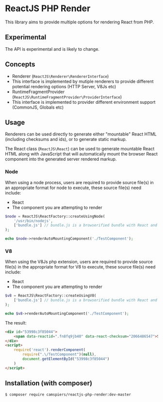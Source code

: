# ReactJS PHP Render

This library aims to provide multiple options for rendering React from PHP.

## Experimental

The API is experimental and is likely to change.

## Concepts

* Renderer (`ReactJS\Renderer\RendererInterface`)
 * This interface is implemented by mutiple renderers to provide different potential rendering options (HTTP Server, V8Js etc)
* RuntimeFragmentProvider (`ReactJS\RuntimeFragmentProvider\ProviderInterface`)
 * This interface is implemented to provider different environment support (CommonJS, Globals etc)

## Usage

Renderers can be used directly to generate either "mountable" React HTML (including checksums and ids), or to generate static markup.

The React class (`ReactJS\React`) can be used to generate mountable React HTML along with JavaScript that will automatically mount the browser React component into the generated server rendered markup.

### Node

When using a node process, users are required to provide source file(s) in an appropriate format for node to execute, these source file(s) need include:

* React
* The component you are attempting to render

```php
$node = ReactJS\ReactFactory::createUsingNode(
	'/usr/bin/nodejs',
	['bundle.js'] // bundle.js is a browserified bundle with React and TestComponent
);

echo $node->renderAutoMountingComponent('./TestComponent');
```

### V8

When using the V8Js php extension, users are required to provide source file(s) in the appropriate format for V8 to execute, these source file(s) need include:

* React
* The component you are attempting to render

```php
$v8 = ReactJS\ReactFactory::createUsingV8(
	['bundle.js'] // bundle.js is a browserified bundle with React and TestComponent
);

echo $v8->renderAutoMountingComponent('./TestComponent');
```

The result:

```html
<div id="53998c3f85044">
	<span data-reactid=".fn8fq9jb40" data-react-checksum="2066486547">Some testing content</span>
</div>
<script>
	require('react').renderComponent(
		require(".\/TestComponent")(null),
		document.getElementById("53998c3f85044")
	)
</script>
```

## Installation (with composer)

	$ composer require camspiers/reactjs-php-render:dev-master

